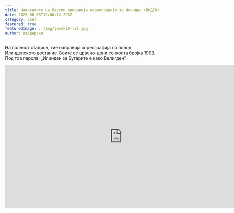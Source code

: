 ```yaml
---
title: Навивачите на Левски направија кореографија за Илинден (ВИДЕО)
date: 2023-08-03T19:00:12.295Z
category: свет
featured: true
featuredImage: ../img/levski0-lil.jpg
author: Вардарски
---
```

<!--StartFragment-->

На полниот стадион, тие направија кореографија по повод Илинденското востание. Боите се црвено-црни со жолта бројка 1903. Под тоа парола: „Илинден за Бугарите е како Велигден“.



<!--EndFragment-->

<iframe height="458" width="750" framespacing="0" frameborder="no" scrolling="no" allowtransparency="true" src="https://sportal.bg/video_embed/aWQ9MjAyMzA4MDMxNzIzNDk1NDM1Mw=="></iframe>

<!--EndFragment-->